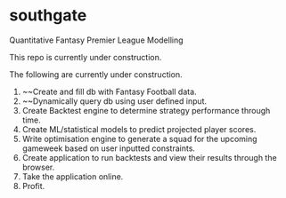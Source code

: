 # southgate
Quantitative Fantasy Premier League Modelling

This repo is currently under construction.

The following are currently under construction.

1. ~~Create and fill db with Fantasy Football data.
2. ~~Dynamically query db using user defined input.
3. Create Backtest engine to determine strategy performance through time.
4. Create ML/statistical models to predict projected player scores.
5. Write optimisation engine to generate a squad for the upcoming gameweek based on user inputted constraints.
6. Create application to run backtests and view their results through the browser.
7. Take the application online.
8. Profit.


